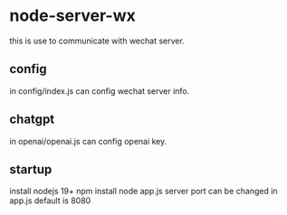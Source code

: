 # node-server-wx
this is use to communicate with wechat server.
## config
in config/index.js can config wechat server info.
## chatgpt
in openai/openai.js can config openai key.
## startup
install nodejs 19+
npm install
node app.js
server port can be changed in app.js default is 8080

